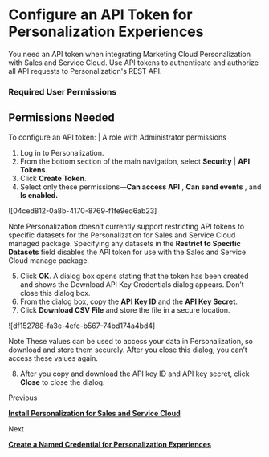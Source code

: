 

# Configure an API Token for Personalization Experiences

You need an API token when integrating Marketing Cloud Personalization with
Sales and Service Cloud. Use API tokens to authenticate and authorize all API
requests to Personalization's REST API.

### Required User Permissions

Permissions Needed  
---  
To configure an API token: | A role with Administrator permissions  
  
  1. Log in to Personalization.
  2. From the bottom section of the main navigation, select **Security** | **API Tokens**.
  3. Click **Create Token**.
  4. Select only these permissions—**Can access API** , **Can send events** , and **Is enabled.**

![04ced812-0a8b-4170-8769-f1fe9ed6ab23]

Note Personalization doesn’t currently support restricting API tokens to
specific datasets for the Personalization for Sales and Service Cloud managed
package. Specifying any datasets in the **Restrict to Specific Datasets**
field disables the API token for use with the Sales and Service Cloud manage
package.

  5. Click **OK**. A dialog box opens stating that the token has been created and shows the Download API Key Credentials dialog appears. Don’t close this dialog box. 
  6. From the dialog box, copy the **API Key ID** and the **API Key Secret**.
  7. Click **Download CSV File** and store the file in a secure location.

![df152788-fa3e-4efc-b567-74bd174a4bd4]

Note These values can be used to access your data in Personalization, so
download and store them securely. After you close this dialog, you can’t
access these values again.

  8. After you copy and download the API key ID and API key secret, click **Close** to close the dialog.

Previous

**[Install Personalization for Sales and Service
Cloud](https://help.salesforce.com/s/articleView?id=sf.mc_pers_salesforce_sales_service_cloud_connector_install.htm&language=en_US&type=5
"Download the Personalization for Sales and Service Cloud managed package from
AppExchange to access real-time product recommendations and customer
affinities and events directly in Sales and Service Cloud. Also get near real-
time Sales and Service Cloud data in the Personalization platform.")**

Next

**[Create a Named Credential for Personalization
Experiences](https://help.salesforce.com/s/articleView?id=sf.mc_pers_salesforce_sales_service_cloud_connector_named_credential.htm&language=en_US&type=5
"Create a named credential to establish a trusted connection between
Salesforce CRM and Marketing Cloud Personalization.")**

